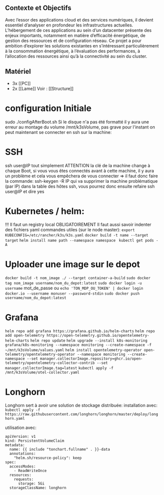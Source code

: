 ## Contexte et Objectifs
Avec l’essor des applications cloud et des services numériques, il devient essentiel d’analyser en profondeur les infrastructures actuelles. L’hébergement de ces applications au sein d’un datacenter présente des enjeux importants, notamment en matière d’efficacité énergétique, de gestion des ressources et de configuration réseau. Ce projet a pour ambition d’explorer les solutions existantes en s’intéressant particulièrement à la consommation énergétique, à l’évaluation des performances, à l’allocation des ressources ainsi qu’à la connectivité au sein du cluster.

## Matériel
+ 3x [[PC]]
+ 2x [[Lame]]
Voir : [[Structure]]

# configuration Initiale
sudo ./configAfterBoot.sh
Si le disque n'a pas été formatté il y aura une erreur au montage du volume /mnt/k3sVolume, pas grave pour l'instant
on peut maintenant se connecter en ssh sur la machine:

# SSH
ssh user@IP tout simplement
ATTENTION la clé de la machine change à chaque Boot, si vous vous êtes connectés avant à cette machine, il y aura un problème et cela vous empêchera de vous connecter => il faut donc faire la commande:
ssh-keygen -R IP
qui va supprimer la machine problématique (par IP) dans la table des hôtes ssh, vous pourrez donc ensuite refaire ssh user@IP et dire yes

# Kubernetes / helm:
!!! Il faut un registry local OBLIGATOIREMENT
Il faut aussi savoir indenter des fichiers yaml 
commandes utiles (sur le node master):
`export KUBECONFIG=/etc/rancher/k3s/k3s.yaml`
`docker build -t name --target target`
`helm install name path --namespace namespace `
`kubectl get pods -A`

# Uploader une image sur le depot
`docker build -t nom_image ./ --target container-a-build`
`sudo docker tag nom_image username/nom_du_depot:latest`
`sudo docker login -u username`
mot_de_passe
ou `echo 'TON_MDP_OU_TOKEN' | docker login docker.io --username monuser --password-stdin`
`sudo docker push username/nom_du_depot:latest`

# Grafana
`helm repo add grafana https://grafana.github.io/helm-charts`
`helm repo add open-telemetry https://open-telemetry.github.io/opentelemetry-helm-charts`
`helm repo update`
`helm upgrade --install k8s-monitoring grafana/k8s-monitoring --namespace monitoring --create-namespace -f ~/mnt/k3sVolume/values.yaml`
`helm install opentelemetry-operator open-telemetry/opentelemetry-operator --namespace monitoring --create-namespace --set manager.collectorImage.repository=ghcr.io/open-telemetry/opentelemetry-collector-contrib --set manager.collectorImage.tag=latest`
`kubectl apply -f /mnt/k3sVolume/otel-collector.yaml`


# Longhorn
Longhorn sert à avoir une solution de stockage distribuée:
installation avec:
`kubectl apply -f https://raw.githubusercontent.com/longhorn/longhorn/master/deploy/longhorn.yaml  `

utilisation avec:
``` 
apiVersion: v1
kind: PersistentVolumeClaim
metadata:
  name: {{ include "tonchart.fullname" . }}-data
  annotations:
    "helm.sh/resource-policy": keep
spec:
  accessModes:
    - ReadWriteOnce
  resources:
    requests:
      storage: 5Gi
  storageClassName: longhorn
```